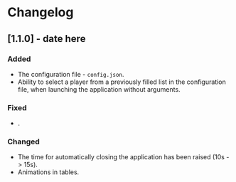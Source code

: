 # Changelog

## [1.1.0] - date here

### Added

- The configuration file - `config.json`.
- Ability to select a player from a previously filled list in the configuration file, when launching the application without arguments.

### Fixed

- .

### Changed

- The time for automatically closing the application has been raised (10s -> 15s).
- Animations in tables.
